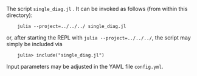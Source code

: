 The script `single_diag.jl` . It can be invoked as follows (from within this directory):

```
    julia --project=../../../ single_diag.jl
```
or, after starting the REPL with `julia --project=../../../`, the script may simply be included via
```
    julia> include("single_diag.jl")
```
Input parameters may be adjusted in the YAML file `config.yml`.
